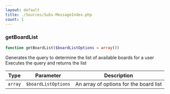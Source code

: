 ```yaml
---
layout: default
title: ./Sources/Subs-MessageIndex.php
count: 1
---
```


### getBoardList

```php
function getBoardList($boardListOptions = array())
```
Generates the query to determine the list of available boards for a user
Executes the query and returns the list



Type|Parameter|Description
---|---|---
`array`|`$boardListOptions`|An array of options for the board list

